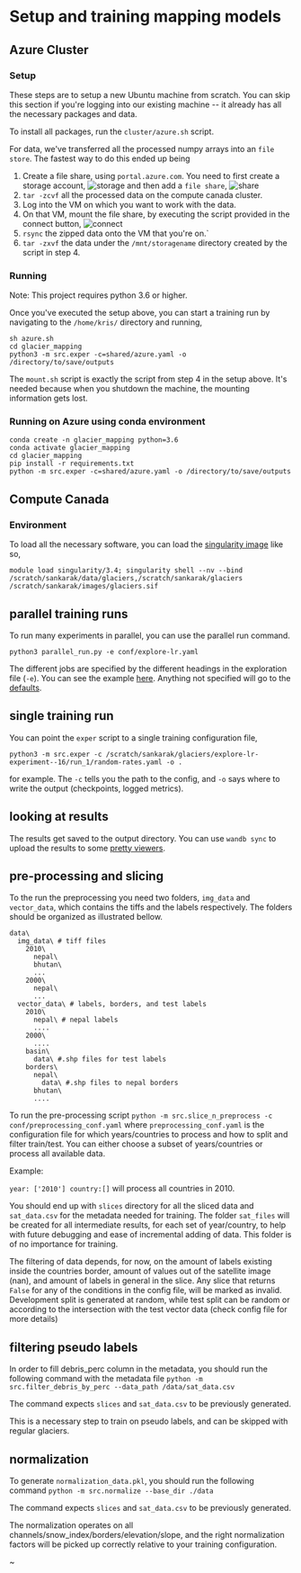 # Setup and training mapping models

## Azure Cluster

### Setup

These steps are to setup a new Ubuntu machine from scratch. You can skip this
section if you're logging into our existing machine -- it already has all the
necessary packages and data.

To install all packages, run the `cluster/azure.sh` script.

For data, we've transferred all the processed numpy arrays into an `file
store`. The fastest way to do this ended up being 

1. Create a file share, using `portal.azure.com`. You need to first create a
   storage account,
   ![storage](https://drive.google.com/uc?id=1wo7F_1mD4ueLbxOt_s5_Mc0s-YhCyBmD)
   and then add a `file share`,
   ![share](https://drive.google.com/uc?id=1bJ95Lg13FjXLvGWrwZm-0xbdNJQVfbb1)
2. `tar -zcvf` all the processed data on the compute canada cluster.
3. Log into the VM on which you want to work with the data.
4. On that VM, mount the file share, by executing the script provided in the
   connect button,
![connect](https://drive.google.com/uc?id=1tcOZFKqeW6UIOA2HHa1xbampIlx9s7Da)
5. `rsync` the zipped data onto the VM that you're on.`
6. `tar -zxvf` the data under the `/mnt/storagename` directory created by the
   script in step 4.

### Running  
Note: This project requires python 3.6 or higher.

Once you've executed the setup above, you can start a training run by navigating
to the `/home/kris/` directory and running,

```
sh azure.sh
cd glacier_mapping
python3 -m src.exper -c=shared/azure.yaml -o /directory/to/save/outputs
```

The `mount.sh` script is exactly the script from step 4 in the setup above. It's
needed because when you shutdown the machine, the mounting information gets
lost.

### Running on Azure using conda environment
```
conda create -n glacier_mapping python=3.6
conda activate glacier_mapping
cd glacier_mapping
pip install -r requirements.txt
python -m src.exper -c=shared/azure.yaml -o /directory/to/save/outputs
```


## Compute Canada

### Environment

To load all the necessary software, you can load the [singularity
image](https://drive.google.com/open?id=1Dbd1Wae_Jf6BdhV2LkMaGjO8MwK5Lw4r) like
so,

```
module load singularity/3.4; singularity shell --nv --bind /scratch/sankarak/data/glaciers,/scratch/sankarak/glaciers /scratch/sankarak/images/glaciers.sif
```

## parallel training runs

To run many experiments in parallel, you can use the parallel run command. 

```
python3 parallel_run.py -e conf/explore-lr.yaml
```

The different jobs are specified by the different headings in the exploration
file (`-e`). You can see the example
[here](https://github.com/Sh-imaa/glacier_mapping/blob/master/conf/explore-lr.yaml).
Anything not specified will go to the
[defaults](https://github.com/Sh-imaa/glacier_mapping/blob/master/shared/defaults.yaml).

## single training run

You can point the `exper` script to a single training configuration file,

```
python3 -m src.exper -c /scratch/sankarak/glaciers/explore-lr-experiment--16/run_1/random-rates.yaml -o .
```

for example. The `-c` tells you the path to the config, and `-o` says where to write the output (checkpoints, logged metrics).

## looking at results

The results get saved to the output directory. You can use `wandb sync` to upload the results to some [pretty viewers](https://app.wandb.ai/krisrs1128/glacier_mapping/runs/rsii7qj6?workspace=default).

## pre-processing and slicing
To the run the preprocessing you need two folders, `img_data` and `vector_data`, which contains the tiffs and the labels respectively. The folders should be organized as illustrated bellow. 
```
data\
  img_data\ # tiff files
    2010\
      nepal\
      bhutan\
      ...
    2000\
      nepal\
      ...
  vector_data\ # labels, borders, and test labels
    2010\
      nepal\ # nepal labels
      ....
    2000\
      ....
    basin\
      data\ #.shp files for test labels
    borders\
      nepal\
        data\ #.shp files to nepal borders
      bhutan\
      ....
```
To run the pre-processing script
`python -m src.slice_n_preprocess -c conf/preprocessing_conf.yaml`
where `preprocessing_conf.yaml` is the configuration file for which years/countries to process and how to split and filter train/test. You can either choose a subset of years/countries or process all available data.

Example:

`year: ['2010'] country:[]`
will process all countries in 2010.

You should end up with `slices` directory for all the sliced data and `sat_data.csv` for the metadata needed for training. The folder `sat_files` will be created for all intermediate results, for each set of year/country,  to help with future debugging and ease of incremental adding of data. This folder is of no importance for training.

The filtering of data depends, for now, on the amount of labels existing inside the countries border, amount of values out of the satellite image (nan), and amount of labels in general in the slice. Any slice that returns `False` for any of the conditions in the config file, will be marked as invalid. Development split is generated at random, while test split can be random or according to the intersection with the test vector data (check config file for more details)  

## filtering pseudo labels
In order to fill debris_perc column in the metadata, you should run the following command with the metadata file 
`python -m src.filter_debris_by_perc --data_path /data/sat_data.csv` 

The command expects `slices` and `sat_data.csv` to be previously generated.

This is a necessary step to train on pseudo labels, and can be skipped with regular glaciers.

## normalization
To generate `normalization_data.pkl`, you should run the following command
`python -m src.normalize --base_dir ./data`

The command expects `slices` and `sat_data.csv` to be previously generated.

The normalization operates on all channels/snow_index/borders/elevation/slope, and the right normalization factors will be picked up correctly relative to your training configuration.

~
